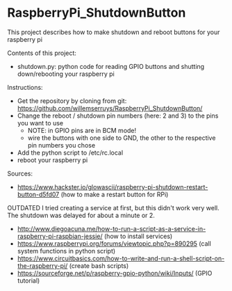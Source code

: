 # RaspberryPi_ShutdownButton
This project describes how to make shutdown and reboot buttons for your raspberry pi


Contents of this project:
* shutdown.py: python code for reading GPIO buttons and shutting down/rebooting your raspberry pi

Instructions:
* Get the repository by cloning from git: https://github.com/willemserruys/RaspberryPi_ShutdownButton/
* Change the reboot / shutdown pin numbers (here: 2 and 3) to the pins you want to use
    * NOTE: in GPIO pins are in BCM mode!
    * wire the buttons with one side to GND, the other to the respective pin numbers you chose
* Add the python script to /etc/rc.local
* reboot your raspberry pi

Sources:
* https://www.hackster.io/glowascii/raspberry-pi-shutdown-restart-button-d5fd07 (how to make a restart button for RPi)



OUTDATED
I tried creating a service at first, but this didn't work very well.
The shutdown was delayed for about a minute or 2.
* http://www.diegoacuna.me/how-to-run-a-script-as-a-service-in-raspberry-pi-raspbian-jessie/    (how to install services)
* https://www.raspberrypi.org/forums/viewtopic.php?p=890295     (call system functions in python script)
* https://www.circuitbasics.com/how-to-write-and-run-a-shell-script-on-the-raspberry-pi/      (create bash scripts)
* https://sourceforge.net/p/raspberry-gpio-python/wiki/Inputs/      (GPIO tutorial)





